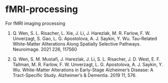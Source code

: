 # fMRI-processing
For fMRI imaging processing

1. Q. Wen, S. L. Risacher, L. Xie, J. Li, J. Harezlak, M. R. Farlow, F. W. Unverzagt, S. Gao, L. G. Apostolova, A. J. Saykin,
Y. Wu. Tau-Related White-Matter Allterations Along Spatially Selective Pathways. Neuroimage. 2021 226, 117560 

2. Q. Wen, S. M. Mustafi, J. Harezlak, J. Li, S. L. Risacher, J. D. West, E. F. Tallman, M. R. Farlow, F. W. Unverzagt, L.
G. Apostolova, A. J. Saykin, Y. Wu. White-Matter Alterations in Early-Stage Alzheimer’s Disease: A Tract-Specific
Study. Alzheimer’s & Dementia. 2019 11, 576.
